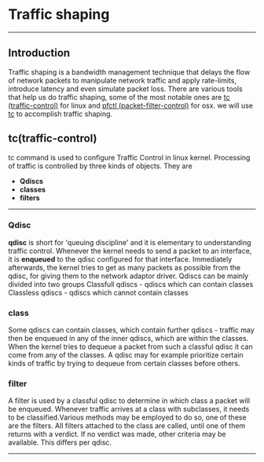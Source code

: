 # Traffic shaping
***
## Introduction

Traffic shaping is a bandwidth management technique that delays the flow of network   packets  to manipulate network traffic and apply rate-limits, introduce latency and even simulate packet loss.
There are various tools that help us do traffic shaping, some of the most notable ones 
are [tc (traffic-control)](https://manpages.ubuntu.com/manpages/focal/man8/tc.8.html) for linux and [pfctl (packet-filter-control)](https://www.unix.com/man-page/osx/8/pfctl/) for osx.
we will use [tc](https://manpages.ubuntu.com/manpages/focal/man8/tc.8.html) to accomplish traffic shaping.

## tc(traffic-control)

tc command is used to configure Traffic Control in linux kernel.
Processing of traffic is controlled by three kinds of objects.
They are

* **Qdiscs**
* **classes**
* **filters**
***
### Qdisc

**qdisc** is short for 'queuing discipline' and it is elementary to understanding traffic
control. Whenever the kernel needs to send a packet to an interface, it is **enqueued** to the qdisc  configured  for  that interface. Immediately afterwards, the kernel tries to get as many packets as possible from the qdisc, for giving them to the network adaptor driver.
Qdiscs can be mainly divided into two groups 
Classfull qdiscs - qdiscs which can contain classes
Classless qdiscs - qdiscs which cannot contain classes 

### class

Some qdiscs can contain classes, which contain further qdiscs - traffic may then be
enqueued in any of the inner qdiscs, which are within the classes. When the kernel tries
to dequeue a packet from such a classful qdisc it can come from any of the classes. A
qdisc may for example prioritize certain kinds of traffic by trying to dequeue from
certain classes before others.

### filter

A filter is used by a classful qdisc to determine in which class a packet will be
enqueued. Whenever traffic arrives at a class with subclasses, it needs to be classified.Various methods may be employed to do so, one of these are the filters. All filters attached to the class are called, until one of them returns with a verdict. If no verdict was made, other criteria may be available. This differs per qdisc.
 
***
